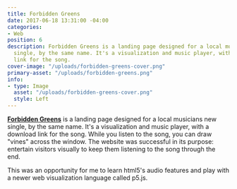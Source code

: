 ```yaml
---
title: Forbidden Greens
date: 2017-06-18 13:31:00 -04:00
categories:
- Web
position: 6
description: Forbidden Greens is a landing page designed for a local musicians new
  single, by the same name. It's a visualization and music player, with a download
  link for the song.
cover-image: "/uploads/forbidden-greens-cover.png"
primary-asset: "/uploads/forbidden-greens.png"
info:
- type: Image
  asset: "/uploads/forbidden-greens-cover.png"
  style: Left
---
```


[**Forbidden Greens**](https://forbidden-greens.netlify.com/) is a landing page designed for a local musicians new single, by the same name. It's a visualization and music player, with a download link for the song. While you listen to the song, you can draw "vines" across the window. The website was successful in its purpose: entertain visitors visually to keep them listening to the song through the end.

This was an opportunity for me to learn html5's audio features and play with a newer web visualization language called p5.js.
